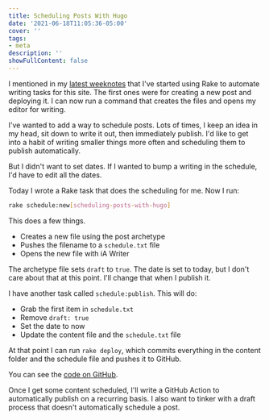 ```yaml
---
title: Scheduling Posts With Hugo
date: '2021-06-18T11:05:36-05:00'
cover: ''
tags:
- meta
description: ''
showFullContent: false
---
```


I mentioned in my [latest weeknotes](https://smizell.com/posts/2021/06/weeknote-8/) that I've started using Rake to automate writing tasks for this site. The first ones were for creating a new post and deploying it. I can now run a command that creates the files and opens my editor for writing.

I've wanted to add a way to schedule posts. Lots of times, I keep an idea in my head, sit down to write it out, then immediately publish. I'd like to get into a habit of writing smaller things more often and scheduling them to publish automatically.

But I didn't want to set dates. If I wanted to bump a writing in the schedule, I'd have to edit all the dates.

Today I wrote a Rake task that does the scheduling for me. Now I run:

```sh
rake schedule:new[scheduling-posts-with-hugo]
```

This does a few things.

* Creates a new file using the post archetype
* Pushes the filename to a `schedule.txt` file
* Opens the new file with iA Writer

The archetype file sets `draft` to `true`. The date is set to today, but I don't care about that at this point. I'll change that when I publish it.

I have another task called `schedule:publish`. This will do:

* Grab the first item in `schedule.txt`
* Remove `draft: true`
* Set the date to now
* Update the content file and the `schedule.txt` file

At that point I can run `rake deploy`, which commits everything in the content folder and the schedule file and pushes it to GitHub.

You can see the [code on GitHub](https://github.com/smizell/smizell-blog/blob/b4503882180b905ed4813c990f1cf32efc15c78a/Rakefile#L38-L73).

Once I get some content scheduled, I'll write a GitHub Action to automatically publish on a recurring basis. I also want to tinker with a draft process that doesn't automatically schedule a post.
